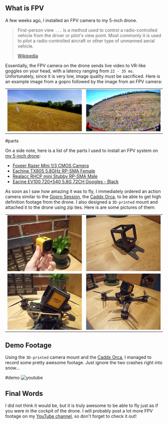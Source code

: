 ## What is FPV

A few weeks ago, I installed an FPV camera to my 5-inch drone.

> First-person view `...` is a method used to control a radio-controlled vehicle from the driver or pilot's view point. Most commonly it is used to pilot a radio-controlled aircraft or other type of unmanned aerial vehicle.
>
> [Wikipedia](<https://en.wikipedia.org/wiki/First-person_view_(radio_control)>)

Essentially, the FPV camera on the drone sends live video to VR-like goggles on your head, with a latency ranging from `22 - 35 ms`. Unfortunately, since it is very low, image quality must be sacrificed. Here is an example image from a gopro followed by the image from an FPV camera:

|                                          |                                                 |
| ---------------------------------------- | ----------------------------------------------- |
| ![clear image from gopro](gopro.min.jpg) | ![blurry and noisy image from dvr](dvr.min.jpg) |

#parts

On a side note, here is a list of the parts I used to install an FPV system on [my 5-inch drone](../98772/):

- [Foxeer Razer Mini 1/3 CMOS Camera](https://www.banggood.com/Foxeer-Razer-Mini-13-CMOS-HD-5MP-2_1mm-M12-Lens-1200TVL-43169-NTSCPAL-Switchable-FPV-Camera-For-RC-Drone-p-1578759.html?akmClientCountry=CA&rmmds=cart_middle_products&ID=6269620530498522237&cur_warehouse=USA)
- [Eachine TX805 5.8GHz RP-SMA Female](https://www.banggood.com/Eachine-TX805-5_8G-40CH-25-or-200-or-600-or-800mW-FPV-Transmitter-TX-LED-Display-Support-OSD-or-Pitmode-or-Smart-Audio-p-1333984.html?rmmds=search&ID=512671&cur_warehouse=USA)
- [Realacc RHCP mini Stubby RP-SMA Male](https://www.banggood.com/Realacc-RHCP-Super-mini-AXII-Stubby-5_8GHz-1_6dBi-Antenna-For-TX-RX-Fatshark-Goggles-p-1221877.html?akmClientCountry=CA&rmmds=cart_middle_products&ID=512670&cur_warehouse=CN)
- [Eacine EV100 720\*540 5.8G 72CH Googles - Black](https://www.banggood.com/Eachine-EV100-720+540-5_8G-72CH-FPV-Goggles-With-Dual-Antennas-Fan-7_4V-1000mAh-Battery-Case-For-RC-Drone-p-1182469.html?cur_warehouse=CN&ID=6157193&rmmds=search)

As soon as I saw how amazing it was to fly, I immediately ordered an action camera similar to the [Gopro Session](https://gopro.com/en/us/update/hero_session), the [Caddx Orca](https://www.banggood.com/Caddx-Orca-4K-HD-Recording-Mini-FPV-Camera-FOV-160-Degree-WiFi-Anti-Shake-DVR-Action-Cam-for-Outdoor-Photography-RC-Racing-Drone-Airplane-p-1590162.html?cur_warehouse=CN&rmmds=search), to be able to get high definition footage from the drone. I also designed a `3D-printed` mount and attached it to the drone using zip ties. Here is are some pictures of them:

|                                                                           |                                                                       |
| ------------------------------------------------------------------------- | --------------------------------------------------------------------- |
| ![caddx orca camera](IMG_20210310_185350_5.min.jpg)                       | ![caddx orca mount on frame top plate](IMG_20210310_185247_8.min.jpg) |
| ![close up of caddx orca mounted on drone](IMG_20210310_185720_6.min.jpg) | ![caddx orca mounted on drone](IMG_20210310_185705_8.min.jpg)         |

[//]: # 'https://stackoverflow.com/questions/4823468/comments-in-markdown'
[//]: # 'Finally, I created {a special program:: ./Music Offset Generator/index.html} which allows me to fly the drone synchronized to the music. To do so, it plays the music [8 beats] earlier in the left ear, meaning I can predict what the music will sound like.'

## Demo Footage

Using the `3D-printed` camera mount and the [Caddx Orca](https://www.banggood.com/Caddx-Orca-4K-HD-Recording-Mini-FPV-Camera-FOV-160-Degree-WiFi-Anti-Shake-DVR-Action-Cam-for-Outdoor-Photography-RC-Racing-Drone-Airplane-p-1590162.html?cur_warehouse=CN&rmmds=search), I managed to record some pretty awesome footage. Just ignore the two crashes right into snow...

#demo
![youtube](https://www.youtube.com/embed/KpCdQ5Hc82w)

## Final Words

I did not think it would be, but it is truly awesome to be able to fly just as if you were in the cockpit of the drone. I will probably post a lot more FPV footage on my [YouTube channel](https://www.youtube.com/channel/UCGj6pfxZ0XYJU29XNwXPPxg), so don't forget to check it out!
